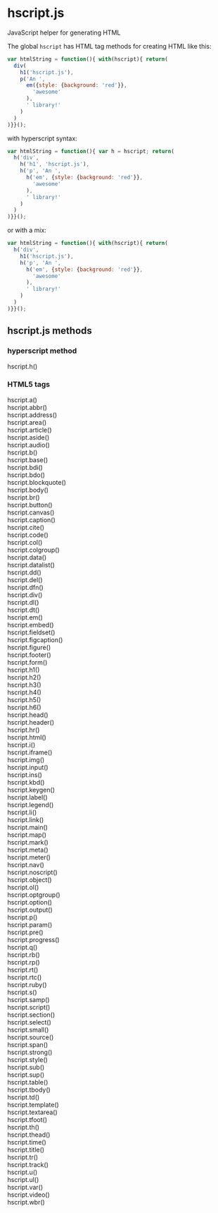 # hscript.js
JavaScript helper for generating HTML

The global `hscript` has HTML tag methods for creating HTML like this:

```javascript
var htmlString = function(){ with(hscript){ return(
  div(
    h1('hscript.js'),
    p('An ', 
      em({style: {background: 'red'}}, 
        'awesome'
      ), 
      ' library!'
    )
  )
)}}();
```

with hyperscript syntax:

```javascript
var htmlString = function(){ var h = hscript; return(
  h('div',
    h('h1', 'hscript.js'),
    h('p', 'An ', 
      h('em', {style: {background: 'red'}}, 
        'awesome'
      ), 
      ' library!'
    )
  )
)}}();
```

or with a mix:

```javascript
var htmlString = function(){ with(hscript){ return(
  h('div',
    h1('hscript.js'),
    h('p', 'An ', 
      h('em', {style: {background: 'red'}}, 
        'awesome'
      ), 
      ' library!'
    )
  )
)}}();
```

## hscript.js methods

### hyperscript method

hscript.h()  

### HTML5 tags

hscript.a()  
hscript.abbr()  
hscript.address()  
hscript.area()  
hscript.article()  
hscript.aside()  
hscript.audio()  
hscript.b()  
hscript.base()  
hscript.bdi()  
hscript.bdo()  
hscript.blockquote()  
hscript.body()  
hscript.br()  
hscript.button()  
hscript.canvas()  
hscript.caption()  
hscript.cite()  
hscript.code()  
hscript.col()  
hscript.colgroup()  
hscript.data()  
hscript.datalist()  
hscript.dd()  
hscript.del()  
hscript.dfn()  
hscript.div()  
hscript.dl()  
hscript.dt()  
hscript.em()  
hscript.embed()  
hscript.fieldset()  
hscript.figcaption()  
hscript.figure()  
hscript.footer()  
hscript.form()  
hscript.h1()  
hscript.h2()  
hscript.h3()  
hscript.h4()  
hscript.h5()  
hscript.h6()  
hscript.head()  
hscript.header()  
hscript.hr()  
hscript.html()  
hscript.i()  
hscript.iframe()  
hscript.img()  
hscript.input()  
hscript.ins()  
hscript.kbd()  
hscript.keygen()  
hscript.label()  
hscript.legend()  
hscript.li()  
hscript.link()  
hscript.main()  
hscript.map()  
hscript.mark()  
hscript.meta()  
hscript.meter()  
hscript.nav()  
hscript.noscript()  
hscript.object()  
hscript.ol()  
hscript.optgroup()  
hscript.option()  
hscript.output()  
hscript.p()  
hscript.param()  
hscript.pre()  
hscript.progress()  
hscript.q()  
hscript.rb()  
hscript.rp()  
hscript.rt()  
hscript.rtc()  
hscript.ruby()  
hscript.s()  
hscript.samp()  
hscript.script()  
hscript.section()  
hscript.select()  
hscript.small()  
hscript.source()  
hscript.span()  
hscript.strong()  
hscript.style()  
hscript.sub()  
hscript.sup()  
hscript.table()  
hscript.tbody()  
hscript.td()  
hscript.template()  
hscript.textarea()  
hscript.tfoot()  
hscript.th()  
hscript.thead()  
hscript.time()  
hscript.title()  
hscript.tr()  
hscript.track()  
hscript.u()  
hscript.ul()  
hscript.var()  
hscript.video()  
hscript.wbr()
